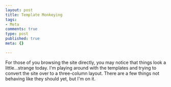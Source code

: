 ```yaml
--- 
layout: post
title: Template Monkeying
tags: 
- Meta
comments: true
type: post
published: true
meta: {}

---
```

For those of you browsing the site directly, you may notice that things look a little...strange today. I'm playing around with the templates and trying to convert the site over to a three-column layout. There are a few things not behaving like they should yet, but I'm on it.
